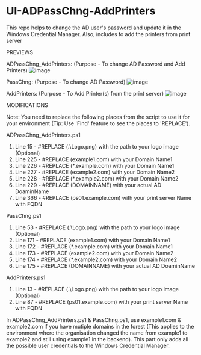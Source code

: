 # UI-ADPassChng-AddPrinters
This repo helps to change the AD user's password and update it in the Windows Credential Manager. Also, includes to add the printers from print server

PREVIEWS

ADPassChng_AddPrinters: (Purpose - To change AD Password and Add Printers)
![image](https://github.com/Ssri7774/UI-ADPassChng-AddPrinters/assets/95307763/4583b41c-81f6-4f5a-b77c-687906bf0600)

PassChng: (Purpose - To change AD Password)
![image](https://github.com/Ssri7774/UI-ADPassChng-AddPrinters/assets/95307763/40af7fda-4997-4c30-bd58-d0534a8349f2)

AddPrinters: (Purpose - To Add Printer(s) from the print server)
![image](https://github.com/Ssri7774/UI-ADPassChng-AddPrinters/assets/95307763/9b907983-314d-43cf-9e17-d9304d86e9ba)


MODIFICATIONS

Note: You need to replace the following places from the script to use it for your environment (Tip: Use 'Find' feature to see the places to 'REPLACE').

ADPassChng_AddPrinters.ps1
1. Line 15 - #REPLACE (.\Logo.png) with the path to your logo image (Optional)
2. Line 225 - #REPLACE (example1.com) with your Domain Name1
3. Line 226 - #REPLACE (*.example.com) with your Domain Name1
4. Line 227 - #REPLACE (example2.com) with your Domain Name2
5. Line 228 - #REPLACE (*.example2.com) with your Domain Name2
6. Line 229 - #REPLACE (DOMAINNAME) with your actual AD DoaminName
7. Line 366 - #REPLACE (ps01.example.com) with your print server Name with FQDN

PassChng.ps1
1. Line 53 - #REPLACE (.\Logo.png) with the path to your logo image (Optional)
2. Line 171 - #REPLACE (example1.com) with your Domain Name1
3. Line 172 - #REPLACE (*.example.com) with your Domain Name1
4. Line 173 - #REPLACE (example2.com) with your Domain Name2
5. Line 174 - #REPLACE (*.example2.com) with your Domain Name2
6. Line 175 - #REPLACE (DOMAINNAME) with your actual AD DoaminName

AddPrinters.ps1
1. Line 13 - #REPLACE (.\Logo.png) with the path to your logo image (Optional)
2. Line 87 - #REPLACE (ps01.example.com) with your print server Name with FQDN

In ADPassChng_AddPrinters.ps1 & PassChng.ps1, use example1.com & example2.com if you have mutiple domains in the forest (This applies to the environment where the organisation changed the name from example1 to example2 and still using example1 in the backend). This part only adds all the possible user credentials to the Windows Credential Manager.
